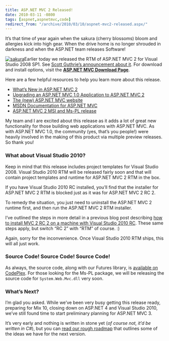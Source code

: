 ```yaml
---
title: ASP.NET MVC 2 Released!
date: 2010-03-11 -0800
tags: [aspnet,aspnetmvc,code]
redirect_from: "/archive/2010/03/10/aspnet-mvc2-released.aspx/"
---
```


It’s that time of year again when the sakura (cherry blossoms) bloom and
allergies kick into high gear. When the drive home is no longer shrouded
in darkness and when the ASP.NET team releases Software!

[![sakura](https://haacked.com/images/haacked_com/WindowsLiveWriter/ASP.NETMVC2Released_6E42/sakura_3.jpg "sakura")](http://www.sxc.hu/photo/1172308 "Sakura - Cherry Blossoms (c) Masaki03 license: http://www.sxc.hu/txt/license.html")Earlier
today we released the RTM of ASP.NET MVC 2 for Visual Studio 2008 SP1.
See [Scott Guthrie’s announcement about
it](http://weblogs.asp.net/scottgu/archive/2010/03/11/asp-net-mvc-2-released.aspx "Announcing ASP.NET MVC 2").
For download and install options, visit the **[ASP.NET MVC Download
Page](http://www.asp.net/mvc/download "ASP.NET MVC Download Page")**.

Here are a few helpful resources to help you learn more about this
release.

-   [What’s New in ASP.NET MVC
    2](http://www.asp.net/learn/whitepapers/what-is-new-in-aspnet-mvc/ "Describes what's changed since ASP.NET MVC 1.0")
-   [Upgrading an ASP.NET MVC 1.0 Application to ASP.NET MVC
    2](http://www.asp.net/learn/whitepapers/aspnet-mvc2-upgrade-notes/ "Upgrade guide") 
-   [The (new) ASP.NET MVC
    website](http://www.asp.net/mvc/ "ASP.NET MVC")
-   [MSDN Documentation for ASP.NET
    MVC](http://msdn.microsoft.com/en-us/library/dd394709(VS.100).aspx "Docs in MSDN")
-   [ASP.NET MVC 2 MSI and Ms-PL
    release](http://www.microsoft.com/downloads/details.aspx?FamilyID=c9ba1fe1-3ba8-439a-9e21-def90a8615a9&displaylang=en "Download Details Page")

My team and I are excited about this release as it adds a lot of great
new functionality for those building web applications with ASP.NET MVC.
As with ASP.NET MVC 1.0, the community (yes, that’s you people!) were
heavily involved in the making of this product via multiple preview
releases. So thank you!

### What about Visual Studio 2010?

Keep in mind that this release includes project templates for Visual
Studio 2008. Visual Studio 2010 RTM will be released fairly soon and
that will contain project templates and runtime for ASP.NET MVC 2 RTM in
the box.

If you have Visual Studio 2010 RC installed, you’ll find that the
installer for ASP.NET MVC 2 RTM is blocked just as it was for ASP.NET
MVC 2 RC 2.

To remedy the situation, you just need to uninstall the ASP.NET MVC 2
runtime first, and then run the ASP.NET MVC 2 RTM installer.

I’ve outlined the steps in more detail in a previous blog post
describing [how to install MVC 2 RC 2 on a machine with Visual Studio
2010
RC](https://haacked.com/archive/2010/02/10/installing-asp-net-mvc-2-rc-2-on-visual-studio.aspx "Installing ASP.NET MVC 2 RC 2 on a VS2010 RC").
These same steps apply, but switch “RC 2” with “RTM” of course. :)

Again, sorry for the inconvenience. Once Visual Studio 2010 RTM ships,
this will all just work.

### Source Code! Source Code! Source Code!

As always, the source code, along with our Futures library, is
[available on
CodePlex](http://aspnet.codeplex.com/releases/view/41742 "ASP.NET MVC 2 RTW on CodePlex").
For those looking for the Ms-PL package, we will be releasing the source
code for `System.Web.Mvc.dll` very soon.

### What’s Next?

I’m glad you asked. While we’ve been very busy getting this release
ready, preparing for Mix 10, closing down on ASP.NET 4 and Visual Studio
2010, we’ve still found time to start preliminary planning for ASP.NET
MVC 3.

It’s very early and nothing is written in stone yet (*of course not,
it’d be written in C#*), but you can [read our rough
roadmap](http://aspnet.codeplex.com/wikipage?title=Road%20Map&referringTitle=MVC "ASP.NET MVC 3 Roadmap")
that outlines some of the ideas we have for the next version.


